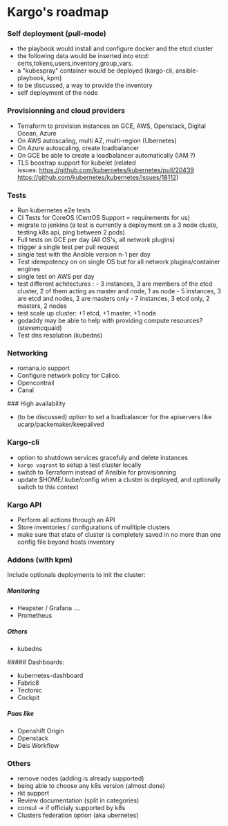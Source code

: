Kargo's roadmap
=================

### Self deployment (pull-mode)
- the playbook would install and configure docker and the etcd cluster
- the following data would be inserted into etcd: certs,tokens,users,inventory,group_vars.
- a "kubespray" container would be deployed (kargo-cli, ansible-playbook, kpm)
- to be discussed, a way to provide the inventory
- self deployment of the node

### Provisionning and cloud providers
- Terraform to provision instances on GCE, AWS, Openstack, Digital Ocean, Azure
- On AWS autoscaling, multi AZ, multi-region (Ubernetes)
- On Azure autoscaling, create loadbalancer
- On GCE be able to create a loadbalancer automatically (IAM ?)
- TLS boostrap support for kubelet
  (related issues: https://github.com/kubernetes/kubernetes/pull/20439 <br>
   https://github.com/kubernetes/kubernetes/issues/18112)

### Tests
- Run kubernetes e2e tests
- CI Tests for CoreOS (CentOS Support = requirements for us)
- migrate to jenkins
(a test is currently a deployment on a 3 node cluste, testing k8s api, ping between 2 pods)
- Full tests on GCE per day (All OS's, all network plugins)
- trigger a single test per pull request
- single test with the Ansible version n-1 per day
- Test idempotency on on single OS but for all network plugins/container engines
- single test on AWS per day
- test different achitectures :
           - 3 instances, 3 are members of the etcd cluster, 2 of them acting as master and node, 1 as node
           - 5 instances, 3 are etcd and nodes, 2 are masters only
           - 7 instances, 3 etcd only, 2 masters, 2 nodes
- test scale up cluster:  +1 etcd, +1 master, +1 node
- godaddy may be able to help with providing compute resources?(stevemcquaid)
- Test dns resolution (kubedns)

### Networking
- romana.io support
- Configure network policy for Calico.
- Opencontrail
- Canal

### High availability
- (to be discussed) option to set a loadbalancer for the apiservers like ucarp/packemaker/keepalived

### Kargo-cli
- option to shutdown services gracefuly and delete instances
- `kargo vagrant` to setup a test cluster locally
- switch to Terraform instead of Ansible for provisionning
- update $HOME/.kube/config when a cluster is deployed, and optionally switch to this context

### Kargo API
- Perform all actions through an API
- Store inventories / configurations of mulltiple clusters
- make sure that state of cluster is completely saved in no more  than one config file beyond hosts inventory

### Addons (with kpm)
Include optionals deployments to init the cluster:
##### Monitoring
- Heapster / Grafana ....
- Prometheus  

##### Others
- kubedns

##### Dashboards:
 - kubernetes-dashboard
 - Fabric8
 - Tectonic
 - Cockpit

##### Paas like
 - Openshift Origin
 - Openstack
 - Deis Workflow

### Others
- remove nodes  (adding is already supported)
- being able to choose any k8s version (almost done)
- rkt support
- Review documentation (split in categories)
- consul -> if officialy supported by k8s
- Clusters federation option (aka ubernetes)
